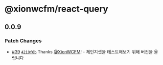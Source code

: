 # @xionwcfm/react-query

## 0.0.9

### Patch Changes

- [#39](https://github.com/XionWCFM/xionwcfm-lib/pull/39) [`4210f6b`](https://github.com/XionWCFM/xionwcfm-lib/commit/4210f6b7871d253be9817a32453ea272adadc59d) Thanks [@XionWCFM](https://github.com/XionWCFM)! - 체인지셋을 테스트해보기 위해 버전을 올립니다
